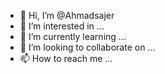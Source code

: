 - 👋 Hi, I’m @Ahmadsajer
- 👀 I’m interested in ...
- 🌱 I’m currently learning ...
- 💞️ I’m looking to collaborate on ...
- 📫 How to reach me ...

<!---
Ahmadsajer/Ahmadsajer is a ✨ special ✨ repository because its `README.md` (this file) appears on your GitHub profile.
You can click the Preview link to take a look at your changes.
--->
